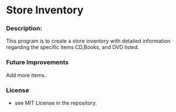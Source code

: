 # Store Inventory

### Description:
This program is to create a store inventory with detailed information regarding the specific items CD,Books, and DVD listed.

### Future Improvements

Add more items.

### License
- see MIT License in the repository.
